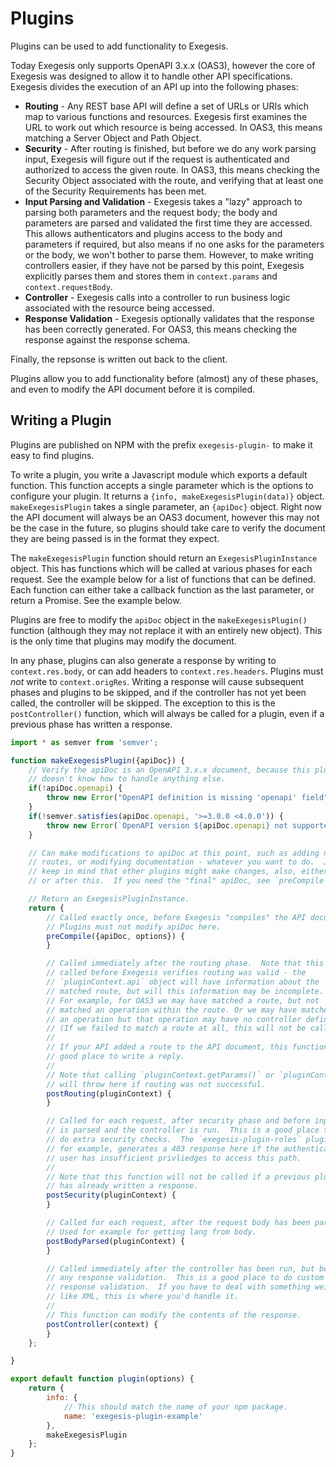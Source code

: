 # Plugins

Plugins can be used to add functionality to Exegesis.

Today Exegesis only supports OpenAPI 3.x.x (OAS3), however the core of Exegesis
was designed to allow it to handle other API specifications. Exegesis
divides the execution of an API up into the following phases:

-   **Routing** - Any REST base API will define a set of URLs or URIs which map to
    various functions and resources. Exegesis first examines the URL to work out
    which resource is being accessed. In OAS3, this means matching a Server
    Object and Path Object.
-   **Security** - After routing is finished, but before we do any work parsing input,
    Exegesis will figure out if the request is authenticated and authorized to
    access the given route. In OAS3, this means checking the Security Object
    associated with the route, and verifying that at least one of the Security
    Requirements has been met.
-   **Input Parsing and Validation** - Exegesis takes a "lazy" approach to parsing
    both parameters and the request body; the body and parameters are parsed
    and validated the first time they are accessed. This allows authenticators
    and plugins access to the body and parameters if required, but also means
    if no one asks for the parameters or the body, we won't bother to parse
    them. However, to make writing controllers easier, if they have not be parsed
    by this point, Exegesis explicitly parses them and stores them in
    `context.params` and `context.requestBody`.
-   **Controller** - Exegesis calls into a controller to run business logic
    associated with the resource being accessed.
-   **Response Validation** - Exegesis optionally validates that the response
    has been correctly generated. For OAS3, this means checking the response
    against the response schema.

Finally, the repsonse is written out back to the client.

Plugins allow you to add functionality before (almost) any of these phases,
and even to modify the API document before it is compiled.

## Writing a Plugin

Plugins are published on NPM with the prefix `exegesis-plugin-` to make it
easy to find plugins.

To write a plugin, you write a Javascript module which exports a default function.
This function accepts a single parameter which is the options to configure
your plugin. It returns a `{info, makeExegesisPlugin(data)}` object.
`makeExegesisPlugin` takes a single parameter, an `{apiDoc}` object. Right now
the API document will always be an OAS3 document, however this may not be the
case in the future, so plugins should take care to verify the document they are
being passed is in the format they expect.

The `makeExegesisPlugin` function should return an `ExegesisPluginInstance`
object. This has functions which will be called at various phases for each
request. See the example below for a list of functions that can be defined.
Each function can either take a callback function as the last parameter, or
return a Promise. See the example below.

Plugins are free to modify the `apiDoc` object in the `makeExegesisPlugin()`
function (although they may not replace it with an entirely new object). This
is the only time that plugins may modify the document.

In any phase, plugins can also generate a response by writing to
`context.res.body`, or can add headers to `context.res.headers`. Plugins must
_not_ write to `context.origRes`. Writing a response will cause subsequent
phases and plugins to be skipped, and if the controller has not yet been called,
the controller will be skipped. The exception to this is the `postController()`
function, which will always be called for a plugin, even if a previous phase has
written a response.

```js
import * as semver from 'semver';

function makeExegesisPlugin({apiDoc}) {
    // Verify the apiDoc is an OpenAPI 3.x.x document, because this plugin
    // doesn't know how to handle anything else.
    if(!apiDoc.openapi) {
        throw new Error("OpenAPI definition is missing 'openapi' field");
    }
    if(!semver.satisfies(apiDoc.openapi, '>=3.0.0 <4.0.0')) {
        throw new Error(`OpenAPI version ${apiDoc.openapi} not supported`);
    }

    // Can make modifications to apiDoc at this point, such as adding new
    // routes, or modifying documentation - whatever you want to do.  Just
    // keep in mind that other plugins might make changes, also, either before
    // or after this.  If you need the "final" apiDoc, see `preCompile`.

    // Return an ExegesisPluginInstance.
    return {
        // Called exactly once, before Exegesis "compiles" the API document.
        // Plugins must not modify apiDoc here.
        preCompile({apiDoc, options}) {
        }

        // Called immediately after the routing phase.  Note that this is
        // called before Exegesis verifies routing was valid - the
        // `pluginContext.api` object will have information about the
        // matched route, but will this information may be incomplete.
        // For example, for OAS3 we may have matched a route, but not
        // matched an operation within the route. Or we may have matched
        // an operation but that operation may have no controller defined.
        // (If we failed to match a route at all, this will not be called.)
        //
        // If your API added a route to the API document, this function is a
        // good place to write a reply.
        //
        // Note that calling `pluginContext.getParams()` or `pluginContext.getRequestBody()`
        // will throw here if routing was not successful.
        postRouting(pluginContext) {
        }

        // Called for each request, after security phase and before input
        // is parsed and the controller is run.  This is a good place to
        // do extra security checks.  The `exegesis-plugin-roles` plugin,
        // for example, generates a 403 response here if the authenticated
        // user has insufficient privliedges to access this path.
        //
        // Note that this function will not be called if a previous pluing
        // has already written a response.
        postSecurity(pluginContext) {
        }

        // Called for each request, after the request body has been parsed.
        // Used for example for getting lang from body.
        postBodyParsed(pluginContext) {
        }

        // Called immediately after the controller has been run, but before
        // any response validation.  This is a good place to do custom
        // response validation.  If you have to deal with something weird
        // like XML, this is where you'd handle it.
        //
        // This function can modify the contents of the response.
        postController(context) {
        }
    };

}

export default function plugin(options) {
    return {
        info: {
            // This should match the name of your npm package.
            name: 'exegesis-plugin-example'
        },
        makeExegesisPlugin
    };
}
```
